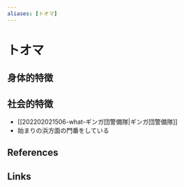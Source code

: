 ```yaml
---
aliases: [トオマ]
---
```

# トオマ

## 身体的特徴


## 社会的特徴

- [[202202021506-what-ギンガ団警備隊|ギンガ団警備隊]] 
- 始まりの浜方面の門番をしている

## References



## Links


